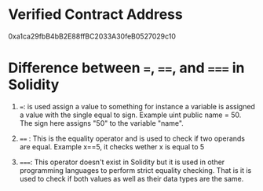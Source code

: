 
# Verified Contract Address

0xa1ca29fbB4bB2E88ffBC2033A30feB0527029c10

# Difference between `=`, `==`, and `===` in Solidity

1. `=`: is used assign a value to something for instance a variable is assigned a value with the single equal to sign. Example uint public name = 50. The sign here assigns "50" to the variable "name".

2. `==` : This is the equality operator and is used to check if two operands are equal. Example x==5, it checks wether x is equal to 5

3. `===`: This operator doesn't exist in Solidity but it is used in other programming languages to perform strict equality checking. That is it is used to check if both values as well as their data types are the same.
